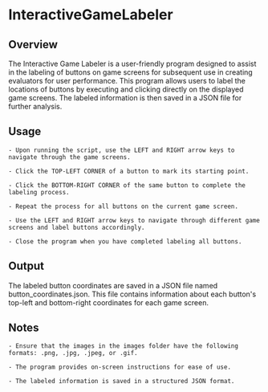 # InteractiveGameLabeler

## Overview

The Interactive Game Labeler is a user-friendly program designed to assist in the labeling of buttons on game screens for subsequent use in creating evaluators for user performance. This program allows users to label the locations of buttons by executing and clicking directly on the displayed game screens. The labeled information is then saved in a JSON file for further analysis.

## Usage

    - Upon running the script, use the LEFT and RIGHT arrow keys to navigate through the game screens.

    - Click the TOP-LEFT CORNER of a button to mark its starting point.

    - Click the BOTTOM-RIGHT CORNER of the same button to complete the labeling process.

    - Repeat the process for all buttons on the current game screen.

    - Use the LEFT and RIGHT arrow keys to navigate through different game screens and label buttons accordingly.

    - Close the program when you have completed labeling all buttons.

## Output

The labeled button coordinates are saved in a JSON file named button_coordinates.json. This file contains information about each button's top-left and bottom-right coordinates for each game screen.

## Notes

    - Ensure that the images in the images folder have the following formats: .png, .jpg, .jpeg, or .gif.

    - The program provides on-screen instructions for ease of use.

    - The labeled information is saved in a structured JSON format.
